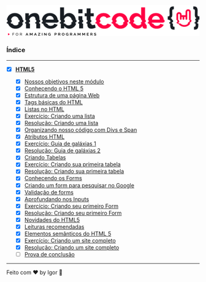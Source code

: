<div style="text-align: center;">
  <a href="#">
    <img alt="Onebitcode" src="../.github/logo.png"/>
  </a>
</div>

### **Índice**

---

- [X] [**HTML5**](#)

  - [X] [Nossos objetivos neste módulo](https://cronograma-ignite.notion.site/Nossos-objetivos-neste-m-dulo-47f1e085a12a453cbb2afb4ca0b3f9f8)
  - [X] [Conhecendo o HTML 5](https://cronograma-ignite.notion.site/Conhecendo-o-HTML-5-bf770c65c41547b4920e7dc93ec33949)
  - [X] [Estrutura de uma página Web](https://cronograma-ignite.notion.site/Estrutura-de-uma-p-gina-Web-1102ce3f6988444cbe2eb6fbed6d2f33)
  - [X] [Tags básicas do HTML](https://cronograma-ignite.notion.site/Tags-b-sicas-do-HTML-fae73ca807254352b517f733f11b1fdd)
  - [X] [Listas no HTML](https://cronograma-ignite.notion.site/Listas-no-HTML-dab61880bf9e4991a2a90969c600111e)
  - [X] [Exercício: Criando uma lista](https://cronograma-ignite.notion.site/Exerc-cio-Criando-uma-lista-b0194cd161204738af6897feafccdd91)
  - [X] [Resolução: Criando uma lista](https://cronograma-ignite.notion.site/Resolu-o-Criando-uma-lista-c10c893839e348ad9c123d842065f187)
  - [X] [Organizando nosso código com Divs e Span](https://cronograma-ignite.notion.site/Organizando-nosso-c-digo-com-Divs-e-Span-1a1668d09614479d9acef7a585126445)
  - [X] [Atributos HTML](https://cronograma-ignite.notion.site/Atributos-HTML-b67d8fa33ebf4440b7717fd5e3ccb952)
  - [X] [Exercício: Guia de galáxias 1](https://cronograma-ignite.notion.site/Exerc-cio-Guia-de-gal-xias-19273701596b42f4a2d08e45218bb351)
  - [X] [Resolução: Guia de galáxias 2](https://cronograma-ignite.notion.site/Resolu-o-Guia-de-Gal-xias-0c6512aec2cd4d859eedaf0963e1ad43)
  - [X] [Criando Tabelas](https://cronograma-ignite.notion.site/Criando-Tabelas-15b10f7a4a6b4b0fb142112f0d305875)
  - [X] [Exercício: Criando sua primeira tabela](https://cronograma-ignite.notion.site/Exerc-cio-Criando-sua-primeira-Tabela-de546c287b004012950d64194333fcad)
  - [X] [Resolução: Criando sua primeira tabela](https://cronograma-ignite.notion.site/Resolu-o-Criando-sua-primeira-tabela-09fd3e3634634702808fa8647aa9cd8a)
  - [X] [Conhecendo os Forms](https://cronograma-ignite.notion.site/Conhecendo-os-Forms-94eba249669146d888bee57c0ed4db41)
  - [X] [Criando um form para pesquisar no Google](https://cronograma-ignite.notion.site/Criando-um-form-para-pesquisar-no-Google-3daf5b5c2402433191860f31ea18f353)
  - [X] [Validação de forms](https://cronograma-ignite.notion.site/Valida-o-de-forms-eecd84c1de9d4fac9d470118c2527451)
  - [X] [Aprofundando nos Inputs](https://cronograma-ignite.notion.site/Aprofundando-nos-Inputs-dd48dbbdcaa0451ebe82edce5865c93a)
  - [X] [Exercício: Criando seu primeiro Form](https://cronograma-ignite.notion.site/Exerc-cio-Criando-seu-primeiro-Form-d4a5efa368da4faab894be47cd92bb23)
  - [X] [Resolução: Criando seu primeiro Form](https://cronograma-ignite.notion.site/Resolu-o-Criando-seu-primeiro-Form-f380a7f655dd4e33a0254af7a93c36fa)
  - [X] [Novidades do HTML5](https://cronograma-ignite.notion.site/Novidades-do-HTML5-4e1387d5825d487fbabc728c5ffb66d0)
  - [X] [Leituras recomendadas](https://cronograma-ignite.notion.site/Leituras-recomendadas-6ddcf47f18164464a8239fe9b67b09bb)
  - [X] [Elementos semânticos do HTML 5](https://cronograma-ignite.notion.site/Elementos-sem-nticos-do-HTML-5-8bb845d4f4c249d4bf55febcc470c672)
  - [X] [Exercício: Criando um site completo](https://cronograma-ignite.notion.site/Exerc-cio-Criando-um-site-completo-612c7ff93ab244fbb683fbca92cd9ae4)
  - [X] [Resolução: Criando um site completo](https://cronograma-ignite.notion.site/Resolu-o-Criando-um-site-completo-87e0d16179e44403918103a75eb39db8)
  - [ ] [Prova de conclusão](#)

---

Feito com ❤ by Igor 🖖
